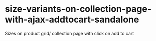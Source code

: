 # size-variants-on-collection-page-with-ajax-addtocart-sandalone
Sizes on product grid/ collection page with click on add to cart
